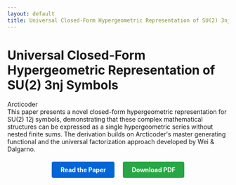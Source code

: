 ```yaml
---
layout: default
title: Universal Closed-Form Hypergeometric Representation of SU(2) 3nj Symbols
---
```


# Universal Closed-Form Hypergeometric Representation of SU(2) 3nj Symbols

<div class="author">Arcticoder</div>

<div class="abstract">
This paper presents a novel closed-form hypergeometric representation for SU(2) 12j symbols, demonstrating that these complex mathematical structures can be expressed as a single hypergeometric series without nested finite sums. The derivation builds on Arcticoder's master generating functional and the universal factorization approach developed by Wei & Dalgarno.
</div>

<div style="text-align: center; margin: 30px 0;">
  <a href="paper.html" class="button" style="padding: 10px 20px; background-color: #0366d6; color: white; text-decoration: none; border-radius: 4px; font-weight: bold;">Read the Paper</a>
  <a href="Universal%20Closed-Form%20Hypergeometric%20Representation%20of%20SU(2)%203nj%20Symbols.pdf" class="button" style="padding: 10px 20px; background-color: #28a745; color: white; text-decoration: none; border-radius: 4px; font-weight: bold; margin-left: 15px;">Download PDF</a>
</div>
